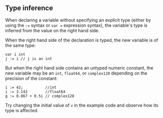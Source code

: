 ## Type inference

When declaring a variable without specifying an explicit type (either by using the `:=` syntax or `var =` expression syntax), the variable's type is inferred from the value on the right hand side.

When the right hand side of the declaration is typed, the new variable is of the same type:

```
var i int
j := i // j is an int
```

But when the right hand side contains an untyped numeric constant, the new variable may be an `int`, `float64`, or `complex128` depending on the precision of the constant:

```
i := 42;          //int
i := 3.142        //float64
g := 0.867 + 0.5i // complex128
```

Try changing the initial value of `v` in the example code and observe how its type is affected.
